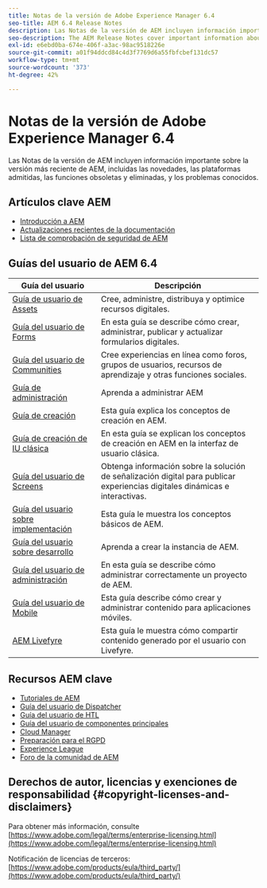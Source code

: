 ```yaml
---
title: Notas de la versión de Adobe Experience Manager 6.4
seo-title: AEM 6.4 Release Notes
description: Las Notas de la versión de AEM incluyen información importante sobre la versión más reciente de AEM, incluidas las novedades, las plataformas admitidas, las funciones obsoletas y eliminadas, y los problemas conocidos.
seo-description: The AEM Release Notes cover important information about the latest release of AEM, including what's new, supported platforms, deprecated and removed features, and known issues.
exl-id: e6ebd0ba-674e-406f-a3ac-98ac9518226e
source-git-commit: a01f94ddcd84c4d3f7769d6a55fbfcbef131dc57
workflow-type: tm+mt
source-wordcount: '373'
ht-degree: 42%

---
```


# Notas de la versión de Adobe Experience Manager 6.4

Las Notas de la versión de AEM incluyen información importante sobre la versión más reciente de AEM, incluidas las novedades, las plataformas admitidas, las funciones obsoletas y eliminadas, y los problemas conocidos.

## Artículos clave AEM

* [Introducción a AEM](https://experienceleague.adobe.com/docs/experience-manager-cloud-service/overview/home.html?lang=es)
* [Actualizaciones recientes de la documentación](https://helpx.adobe.com/experience-manager/documentation-updates.html)
* [Lista de comprobación de seguridad de AEM](/help/sites-administering/security-checklist.md)

## Guías del usuario de AEM 6.4

| Guía del usuario | Descripción |
|--- |---|
| [Guía de usuario de Assets](/help/assets/home.md) | Cree, administre, distribuya y optimice recursos digitales. |
| [Guía del usuario de Forms](/help/forms/home.md) | En esta guía se describe cómo crear, administrar, publicar y actualizar formularios digitales. |
| [Guía del usuario de Communities](/help/communities/home.md) | Cree experiencias en línea como foros, grupos de usuarios, recursos de aprendizaje y otras funciones sociales. |
| [Guía de administración](/help/sites-administering/home.md) | Aprenda a administrar AEM |
| [Guía de creación](/help/sites-authoring/home.md) | Esta guía explica los conceptos de creación en AEM. |
| [Guía de creación de IU clásica](/help/sites-classic-ui-authoring/home.md) | En esta guía se explican los conceptos de creación en AEM en la interfaz de usuario clásica. |
| [Guía del usuario de Screens](https://docs.adobe.com/content/help/es/experience-manager-screens/user-guide/aem-screens-introduction.html) | Obtenga información sobre la solución de señalización digital para publicar experiencias digitales dinámicas e interactivas. |
| [Guía del usuario sobre implementación](/help/sites-deploying/home.md) | Esta guía le muestra los conceptos básicos de AEM. |
| [Guía del usuario sobre desarrollo](/help/sites-developing/home.md) | Aprenda a crear la instancia de AEM. |
| [Guía del usuario de administración](/help/managing/home.md) | En esta guía se describe cómo administrar correctamente un proyecto de AEM. |
| [Guía del usuario de Mobile](/help/mobile/home.md) | Esta guía describe cómo crear y administrar contenido para aplicaciones móviles. |
| [AEM Livefyre](https://docs.adobe.com/content/help/en/livefyre/using/home.html) | Esta guía le muestra cómo compartir contenido generado por el usuario con Livefyre. |

## Recursos AEM clave

* [Tutoriales de AEM](https://helpx.adobe.com/experience-manager/kt/index/aem-6-4-videos.html)
* [Guía del usuario de Dispatcher](https://docs.adobe.com/content/help/es-ES/experience-manager-dispatcher/using/dispatcher.html)
* [Guía del usuario de HTL](https://docs.adobe.com/content/help/es-ES/experience-manager-htl/using/overview.html)
* [Guía del usuario de componentes principales](https://docs.adobe.com/content/help/es-ES/experience-manager-core-components/using/introduction.html)
* [Cloud Manager](https://experienceleague.adobe.com/docs/experience-manager-cloud-manager/using/introduction-to-cloud-manager.html?lang=en)
* [Preparación para el RGPD](/help/managing/data-protection-and-privacy.md)
* [Experience League](https://experienceleague.adobe.com/?promoid=K42KVXHD&amp;mv=other&amp;lang=es#home)
* [Foro de la comunidad de AEM](https://experienceleaguecommunities.adobe.com/t5/adobe-experience-manager/ct-p/adobe-experience-manager-community?profile.language=es)

## Derechos de autor, licencias y exenciones de responsabilidad {#copyright-licenses-and-disclaimers}

Para obtener más información, consulte [https://www.adobe.com/legal/terms/enterprise-licensing.html](https://www.adobe.com/legal/terms/enterprise-licensing.html)

Notificación de licencias de terceros: [https://www.adobe.com/products/eula/third_party/](https://www.adobe.com/products/eula/third_party/)
